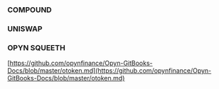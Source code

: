 ### COMPOUND


### UNISWAP


### OPYN SQUEETH

[https://github.com/opynfinance/Opyn-GitBooks-Docs/blob/master/otoken.md](https://github.com/opynfinance/Opyn-GitBooks-Docs/blob/master/otoken.md)